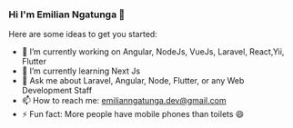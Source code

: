 ### Hi I'm Emilian Ngatunga 👋

Here are some ideas to get you started:

- 🔭 I’m currently working on Angular, NodeJs, VueJs, Laravel, React,Yii, Flutter
- 🌱 I’m currently learning Next Js
- 💬 Ask me about Laravel, Angular, Node, Flutter, or any Web Development Staff
- 📫 How to reach me: emilianngatunga.dev@gmail.com 
- ⚡ Fun fact: More people have mobile phones than toilets 😄

